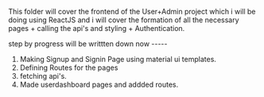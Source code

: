 This folder will cover the frontend of the User+Admin project which i will be doing using ReactJS and i will cover the formation of all the necessary pages + calling the api's and styling + Authentication.

step by progress will be writtten down now -----

1. Making Signup and Signin Page using material ui templates.
2. Defining Routes for the pages
3. fetching api's.
4. Made userdashboard pages and addded routes.
